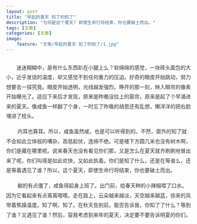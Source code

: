 ```yaml
---
layout: post
title: "早起的夏天 知了的知了"
description: "为何是这个夏天? 即使生命行将结束，你也要破土而出。"
tags: [文章]
categories: [文章]
image:
    feature: "文章/早起的夏天 知了的知了/1.jpg"
---
```


<figure class="center">
	<a href="文章/早起的夏天 知了的知了/1.jpg"><img src="文章/早起的夏天 知了的知了/1.jpg" alt=""></a>
</figure>

<p style="margin-top: 0px; margin-bottom: 16px; padding: 0px; color: rgb(51, 51, 51); font-family: Arial, &quot;Microsoft YaHei&quot;; line-height: 26.4px; white-space: normal; widows: 1; text-indent: 2em;">
    迷迷糊糊中，是有什么东西趴在小腿上么？软绵绵的感觉，一块砖头面包的大小，近乎发烧的温度，却又感觉不到任何重力的压迫。好奇的眼皮开始跳动，努力想要去一探究竟。眼皮开始透明，光线越发强烈。睁开的那一刻，映入眼帘的像素开始曝光了。适应下来后才发现，原来是昨晚没拉上的窗帘，原来是起了个早涌进来的夏天。像咸鱼一样翻了个身，一时忘了昨晚的胡思还有乱想，懒洋洋的把右脸埋进了枕头。
</p>
<p style="margin-top: 0px; margin-bottom: 16px; padding: 0px; color: rgb(51, 51, 51); font-family: Arial, &quot;Microsoft YaHei&quot;; line-height: 26.4px; white-space: normal; widows: 1;">
    &nbsp; &nbsp;&nbsp;&nbsp; &nbsp; 内耳也算耳。所以，咸鱼虽然咸，也是可以听得到的。不然，窗外的知了就不会如此立体般的嘈杂，高低起伏，连绵不绝。可是楼下方圆几米也没有树木啊，你们是藏在哪里呢。说来春天也没有看见你们那，又是怎么在夏天就齐刷刷地冒出来了呢。你们叫得是如此欢快，又如此执着。你们是知了什么，还是在等谁么，还是等着遇见了谁？所以，这个夏天，即使生命行将结束，你也要破土而出。
</p>
<p style="margin-top: 0px; margin-bottom: 16px; padding: 0px; color: rgb(51, 51, 51); font-family: Arial, &quot;Microsoft YaHei&quot;; line-height: 26.4px; white-space: normal; widows: 1;">
    &nbsp; &nbsp;&nbsp;&nbsp; &nbsp; 躺的有点僵了，咸鱼得起身上班了。出门前，给春天种的小辣椒喂了口水。因为它看起来有点蔫蔫嗒嗒。走在路上，云朵越来越淡，天空越来越蓝，徐来的风带着焦躁温度。知了啊，知了。在秋天告别前，能否告诉我，你知了了什么？等到了谁？又遇见了谁？然后，容我考虑到来年的夏天，决定要不要告诉明夏的你们。
</p>
<p>
    <br/>
</p>